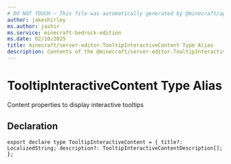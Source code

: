 ```yaml
---
# DO NOT TOUCH — This file was automatically generated by @minecraft/api-docs-generator, to report problems file an issue at https://github.com/Mojang/minecraft-scripting-libraries
author: jakeshirley
ms.author: jashir
ms.service: minecraft-bedrock-edition
ms.date: 02/10/2025
title: minecraft/server-editor.TooltipInteractiveContent Type Alias
description: Contents of the @minecraft/server-editor.TooltipInteractiveContent type alias.
---
```

# TooltipInteractiveContent Type Alias

Content properties to display interactive tooltips

## Declaration
`export declare type TooltipInteractiveContent = {
    title?: LocalizedString;
    description?: TooltipInteractiveContentDescription[];
};`
